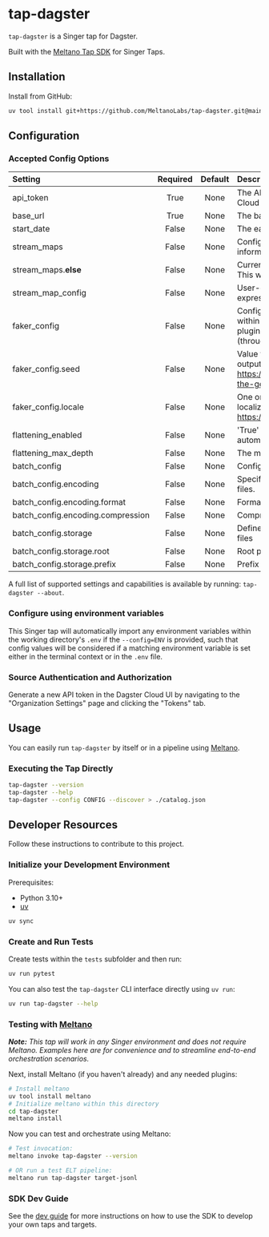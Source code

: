# tap-dagster

`tap-dagster` is a Singer tap for Dagster.

Built with the [Meltano Tap SDK](https://sdk.meltano.com) for Singer Taps.

## Installation

<!--

Install from PyPI:

```bash
uv tool install tap-dagster
```
-->

Install from GitHub:

```bash
uv tool install git+https://github.com/MeltanoLabs/tap-dagster.git@main
```

## Configuration

### Accepted Config Options

| Setting | Required | Default | Description |
|:--------|:--------:|:-------:|:------------|
| api_token | True | None | The API token to authenticate against the Dagster Cloud API |
| base_url | True | None | The base URL for the Dagster Cloud API |
| start_date | False | None | The earliest record date to sync |
| stream_maps | False | None | Config object for stream maps capability. For more information check out [Stream Maps](https://sdk.meltano.com/en/latest/stream_maps.html). |
| stream_maps.__else__ | False | None | Currently, only setting this to `__NULL__` is supported. This will remove all other streams. |
| stream_map_config | False | None | User-defined config values to be used within map expressions. |
| faker_config | False | None | Config for the [`Faker`](https://faker.readthedocs.io/en/master/) instance variable `fake` used within map expressions. Only applicable if the plugin specifies `faker` as an additional dependency (through the `singer-sdk` `faker` extra or directly). |
| faker_config.seed | False | None | Value to seed the Faker generator for deterministic output: https://faker.readthedocs.io/en/master/#seeding-the-generator |
| faker_config.locale | False | None | One or more LCID locale strings to produce localized output for: https://faker.readthedocs.io/en/master/#localization |
| flattening_enabled | False | None | 'True' to enable schema flattening and automatically expand nested properties. |
| flattening_max_depth | False | None | The max depth to flatten schemas. |
| batch_config | False | None | Configuration for BATCH message capabilities. |
| batch_config.encoding | False | None | Specifies the format and compression of the batch files. |
| batch_config.encoding.format | False | None | Format to use for batch files. |
| batch_config.encoding.compression | False | None | Compression format to use for batch files. |
| batch_config.storage | False | None | Defines the storage layer to use when writing batch files |
| batch_config.storage.root | False | None | Root path to use when writing batch files. |
| batch_config.storage.prefix | False | None | Prefix to use when writing batch files. |

A full list of supported settings and capabilities is available by running: `tap-dagster --about`.

### Configure using environment variables

This Singer tap will automatically import any environment variables within the working directory's
`.env` if the `--config=ENV` is provided, such that config values will be considered if a matching
environment variable is set either in the terminal context or in the `.env` file.

### Source Authentication and Authorization

Generate a new API token in the Dagster Cloud UI by navigating to the "Organization Settings" page and clicking the "Tokens" tab.

## Usage

You can easily run `tap-dagster` by itself or in a pipeline using [Meltano](https://meltano.com/).

### Executing the Tap Directly

```bash
tap-dagster --version
tap-dagster --help
tap-dagster --config CONFIG --discover > ./catalog.json
```

## Developer Resources

Follow these instructions to contribute to this project.

### Initialize your Development Environment

Prerequisites:

- Python 3.10+
- [uv](https://docs.astral.sh/uv/)

```bash
uv sync
```

### Create and Run Tests

Create tests within the `tests` subfolder and
then run:

```bash
uv run pytest
```

You can also test the `tap-dagster` CLI interface directly using `uv run`:

```bash
uv run tap-dagster --help
```

### Testing with [Meltano](https://www.meltano.com)

_**Note:** This tap will work in any Singer environment and does not require Meltano.
Examples here are for convenience and to streamline end-to-end orchestration scenarios._

Next, install Meltano (if you haven't already) and any needed plugins:

```bash
# Install meltano
uv tool install meltano
# Initialize meltano within this directory
cd tap-dagster
meltano install
```

Now you can test and orchestrate using Meltano:

```bash
# Test invocation:
meltano invoke tap-dagster --version

# OR run a test ELT pipeline:
meltano run tap-dagster target-jsonl
```

### SDK Dev Guide

See the [dev guide](https://sdk.meltano.com/en/latest/dev_guide.html) for more instructions on how to use the SDK to
develop your own taps and targets.
